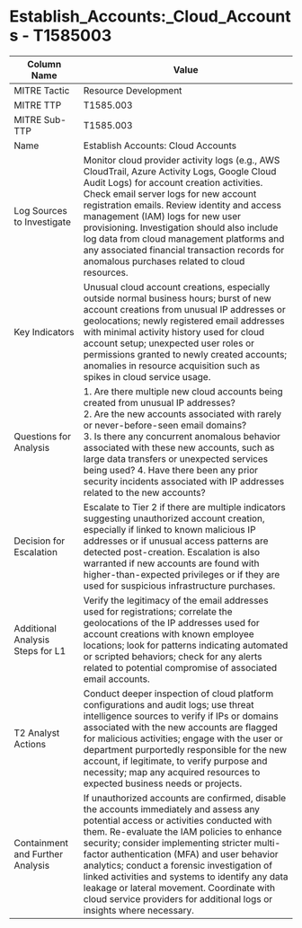 # Establish_Accounts:_Cloud_Accounts - T1585003

| Column Name | Value |
|-------------|-------|
| MITRE Tactic | Resource Development |
| MITRE TTP | T1585.003 |
| MITRE Sub-TTP | T1585.003 |
| Name | Establish Accounts: Cloud Accounts |
| Log Sources to Investigate | Monitor cloud provider activity logs (e.g., AWS CloudTrail, Azure Activity Logs, Google Cloud Audit Logs) for account creation activities. Check email server logs for new account registration emails. Review identity and access management (IAM) logs for new user provisioning. Investigation should also include log data from cloud management platforms and any associated financial transaction records for anomalous purchases related to cloud resources. |
| Key Indicators | Unusual cloud account creations, especially outside normal business hours; burst of new account creations from unusual IP addresses or geolocations; newly registered email addresses with minimal activity history used for cloud account setup; unexpected user roles or permissions granted to newly created accounts; anomalies in resource acquisition such as spikes in cloud service usage. |
| Questions for Analysis | 1. Are there multiple new cloud accounts being created from unusual IP addresses?<br>2. Are the new accounts associated with rarely or never-before-seen email domains?<br>3. Is there any concurrent anomalous behavior associated with these new accounts, such as large data transfers or unexpected services being used? 4. Have there been any prior security incidents associated with IP addresses related to the new accounts? |
| Decision for Escalation | Escalate to Tier 2 if there are multiple indicators suggesting unauthorized account creation, especially if linked to known malicious IP addresses or if unusual access patterns are detected post-creation. Escalation is also warranted if new accounts are found with higher-than-expected privileges or if they are used for suspicious infrastructure purchases. |
| Additional Analysis Steps for L1 | Verify the legitimacy of the email addresses used for registrations; correlate the geolocations of the IP addresses used for account creations with known employee locations; look for patterns indicating automated or scripted behaviors; check for any alerts related to potential compromise of associated email accounts. |
| T2 Analyst Actions | Conduct deeper inspection of cloud platform configurations and audit logs; use threat intelligence sources to verify if IPs or domains associated with the new accounts are flagged for malicious activities; engage with the user or department purportedly responsible for the new account, if legitimate, to verify purpose and necessity; map any acquired resources to expected business needs or projects. |
| Containment and Further Analysis | If unauthorized accounts are confirmed, disable the accounts immediately and assess any potential access or activities conducted with them. Re-evaluate the IAM policies to enhance security; consider implementing stricter multi-factor authentication (MFA) and user behavior analytics; conduct a forensic investigation of linked activities and systems to identify any data leakage or lateral movement. Coordinate with cloud service providers for additional logs or insights where necessary. |
